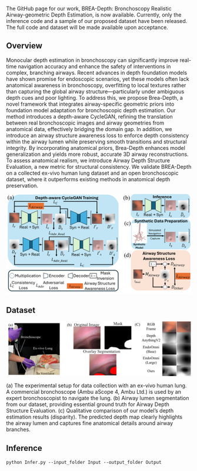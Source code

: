 The GitHub page for our work, BREA-Depth: Bronchoscopy Realistic Airway-geometric Depth Estimation, is now available. Currently, only the inference code and a sample of our proposed dataset have been released. The full code and dataset will be made available upon acceptance.

## Overview

Monocular depth estimation in bronchoscopy can significantly improve real-time navigation accuracy and enhance the safety of interventions in complex, branching airways. Recent advances in depth foundation models have shown promise for endoscopic scenarios, yet these models often lack anatomical awareness in bronchoscopy, overfitting to local textures rather than capturing the global airway structure—particularly under ambiguous depth cues and poor lighting.
To address this, we propose Brea-Depth, a novel framework that integrates airway-specific geometric priors into foundation model adaptation for bronchoscopic depth estimation. Our method introduces a depth-aware CycleGAN, refining the translation between real bronchoscopic images and airway geometries from anatomical data, effectively bridging the domain gap. In addition, we introduce an airway structure awareness loss to enforce depth consistency within the airway lumen while preserving smooth transitions and structural integrity. By incorporating anatomical priors, Brea-Depth enhances model generalization and yields more robust, accurate 3D airway reconstructions. To assess anatomical realism, we introduce Airway Depth Structure Evaluation, a new metric for structural consistency.
We validate BREA-Depth on a collected ex-vivo human lung dataset and an open bronchoscopic dataset, where it outperforms existing methods in anatomical depth preservation.

![image](Fig/Overview.png)


## Dataset
![image](Fig/experimentsV1.png)

(a) The experimental setup for data collection with an ex-vivo human lung. A commercial bronchoscope (Ambu aScope 4, Ambu Ltd.) is used by an expert bronchoscopist to navigate the lung.
(b) Airway lumen segmentation from our dataset, providing essential ground truth for Airway Depth Structure Evaluation.
(c) Qualitative comparison of our model’s depth estimation results (disparity). The predicted depth map clearly highlights the airway lumen and captures fine anatomical details around airway branches.

## Inference
```
python Infer.py --input_folder Input --output_folder Output 
```
